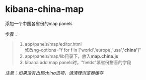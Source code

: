 kibana-china-map
================

添加一个中国各省份的map panels


步骤：
>1. app/panels/map/editor.html  
    修改ng-options="f for f in ['world','europe','usa',**'china'**]"
>2. app/panels/map/lib目录下，放入**map.china.js**
>3. kibana add map panels时，"fields"填省份拼音的字段


*注意：如果没有出现china选项，请清理浏览器缓存*
